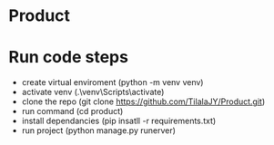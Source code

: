 # Product

# Run code steps
 - create virtual enviroment (python -m venv venv)
 - activate venv (.\venv\Scripts\activate)
 - clone the repo (git clone https://github.com/TilalaJY/Product.git)
 - run command (cd product)
 - install dependancies (pip insatll -r requirements.txt)
 - run project (python manage.py runerver)

